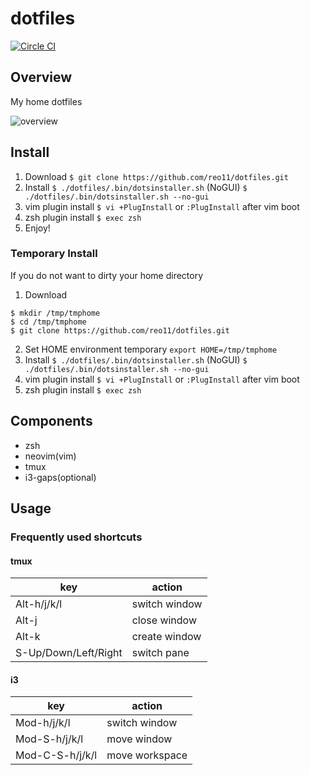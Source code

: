 # dotfiles
[![Circle CI](https://circleci.com/gh/reo11/dotfiles.svg?style=shield&circle-token=ad0dde00aa79d62e4d8becd310868691b0e82995)](https://circleci.com/gh/reo11/dotfiles)

## Overview
My home dotfiles

![overview](https://raw.githubusercontent.com/reo11/img/master/dotfiles/overview.png)


## Install
1. Download
`$ git clone https://github.com/reo11/dotfiles.git`
2. Install
`$ ./dotfiles/.bin/dotsinstaller.sh`
 (NoGUI)
`$ ./dotfiles/.bin/dotsinstaller.sh --no-gui`
3. vim plugin install
`$ vi +PlugInstall` or `:PlugInstall` after vim boot
4. zsh plugin install
`$ exec zsh`
5. Enjoy!


### Temporary Install
If you do not want to dirty your home directory

1. Download
```
$ mkdir /tmp/tmphome
$ cd /tmp/tmphome
$ git clone https://github.com/reo11/dotfiles.git
```
2. Set HOME environment temporary
`export HOME=/tmp/tmphome`
3. Install
`$ ./dotfiles/.bin/dotsinstaller.sh`
 (NoGUI)
`$ ./dotfiles/.bin/dotsinstaller.sh --no-gui`
4. vim plugin install
`$ vi +PlugInstall` or `:PlugInstall` after vim boot
5. zsh plugin install
`$ exec zsh`


## Components
- zsh
- neovim(vim)
- tmux
- i3-gaps(optional)


## Usage

### Frequently used shortcuts

#### tmux

|key|action|
|---|---|
|Alt-h/j/k/l|switch window|
|Alt-j|close window|
|Alt-k|create window|
|S-Up/Down/Left/Right|switch pane|

#### i3

|key|action|
|---|---|
|Mod-h/j/k/l|switch window|
|Mod-S-h/j/k/l|move window|
|Mod-C-S-h/j/k/l|move workspace|

